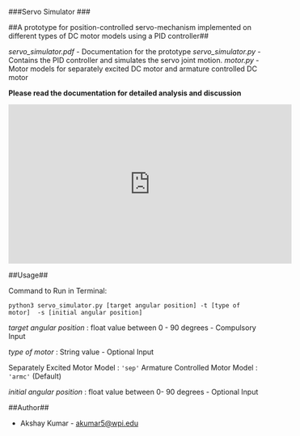 ###Servo Simulator ###

##A prototype for position-controlled servo-mechanism implemented on different types of DC motor models using a PID controller##    

_servo_simulator.pdf_ - Documentation for the prototype
_servo_simulator.py_ - Contains the PID controller and simulates the servo joint motion. 
_motor.py_ - Motor models for separately excited DC motor and armature controlled DC motor

**Please read  the documentation for detailed analysis and discussion**

<iframe width="560" height="315" src="https://www.youtube.com/embed/6f2kRp-R3vs" frameborder="0" allow="autoplay; encrypted-media" allowfullscreen></iframe>

##Usage## 

Command to Run in Terminal:

```python3 servo_simulator.py [target angular position] -t [type of motor]  -s [initial angular position]```

_target angular position_			: float value between 0 - 90 degrees -   Compulsory Input

_type of motor_	:	  String value - Optional Input
	                    
Separately Excited Motor Model		:	`'sep'`
Armature Controlled Motor Model		:	`'armc'`	(Default)

_initial angular position_			:	float value between 0- 90 degrees - Optional Input

##Author##

* Akshay Kumar - akumar5@wpi.edu